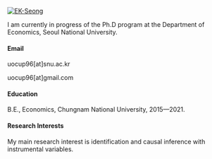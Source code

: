

[![EK-Seong](https://img.shields.io/badge/EK_Seong-GitHub-blue)](https://github.com/EK-Seong)

I am currently in progress of the Ph.D program at the Department of Economics, Seoul National University.

#### Email
uocup96[at]snu.ac.kr

uocup96[at]gmail.com

#### Education
B.E., Economics, Chungnam National University, 2015—2021.

#### Research Interests
My main research interest is identification and causal inference with instrumental variables.
